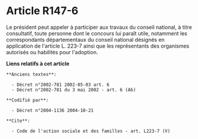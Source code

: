 # Article R147-6

Le président peut appeler à participer aux travaux du conseil national, à titre consultatif, toute personne dont le concours
lui paraît utile, notamment les correspondants départementaux du conseil national désignés en application de l'article L.
223-7 ainsi que les représentants des organismes autorisés ou habilités pour l'adoption.

**Liens relatifs à cet article**

	**Anciens textes**:

	  - Décret n°2002-781 2002-05-03 art. 6
	  - Décret n°2002-781 du 3 mai 2002 - art. 6 (Ab)

	**Codifié par**:

	  - Décret n°2004-1136 2004-10-21

	**Cite**:

	  - Code de l'action sociale et des familles - art. L223-7 (V)
